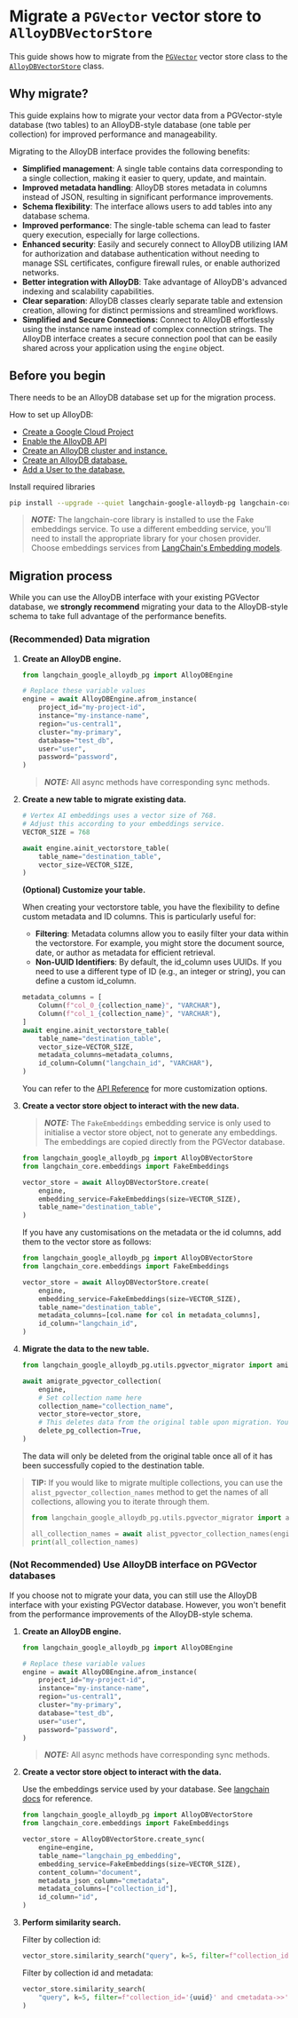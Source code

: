 # Migrate a `PGVector` vector store to `AlloyDBVectorStore`

This guide shows how to migrate from the [`PGVector`](https://github.com/langchain-ai/langchain-postgres) vector store class to the [`AlloyDBVectorStore`](https://github.com/googleapis/langchain-google-alloydb-pg-python) class.

## Why migrate?

This guide explains how to migrate your vector data from a PGVector-style database (two tables) to an AlloyDB-style database (one table per collection) for improved performance and manageability.

Migrating to the AlloyDB interface provides the following benefits:

- **Simplified management**: A single table contains data corresponding to a single collection, making it easier to query, update, and maintain.
- **Improved metadata handling**: AlloyDB stores metadata in columns instead of JSON, resulting in significant performance improvements.
- **Schema flexibility**: The interface allows users to add tables into any database schema.
- **Improved performance**: The single-table schema can lead to faster query execution, especially for large collections.
- **Enhanced security**: Easily and securely connect to AlloyDB utilizing IAM for authorization and database authentication without needing to manage SSL certificates, configure firewall rules, or enable authorized networks.
- **Better integration with AlloyDB**: Take advantage of AlloyDB's advanced indexing and scalability capabilities.
- **Clear separation**: AlloyDB classes clearly separate table and extension creation, allowing for distinct permissions and streamlined workflows.
- **Simplified and Secure Connections:** Connect to AlloyDB effortlessly using the instance name instead of complex connection strings. The AlloyDB interface creates a secure connection pool that can be easily shared across your application using the `engine` object.

## Before you begin

There needs to be an AlloyDB database set up for the migration process.

How to set up AlloyDB:

- [Create a Google Cloud Project](https://developers.google.com/workspace/guides/create-project)
- [Enable the AlloyDB API](https://console.cloud.google.com/flows/enableapi?apiid=alloydb.googleapis.com)
- [Create an AlloyDB cluster and instance.](https://cloud.google.com/alloydb/docs/cluster-create)
- [Create an AlloyDB database.](https://cloud.google.com/alloydb/docs/quickstart/create-and-connect)
- [Add a User to the database.](https://cloud.google.com/alloydb/docs/database-users/about)

Install required libraries

```bash
pip install --upgrade --quiet langchain-google-alloydb-pg langchain-core
```

> **_NOTE:_**  The langchain-core library is installed to use the Fake embeddings service. To use a different embedding service, you'll need to install the appropriate library for your chosen provider. Choose embeddings services from [LangChain's Embedding models](https://python.langchain.com/v0.2/docs/integrations/text_embedding/).

## Migration process

While you can use the AlloyDB interface with your existing PGVector database, we **strongly recommend** migrating your data to the AlloyDB-style schema to take full advantage of the performance benefits.

### (Recommended) Data migration

1. **Create an AlloyDB engine.**

    ```python
    from langchain_google_alloydb_pg import AlloyDBEngine

    # Replace these variable values
    engine = await AlloyDBEngine.afrom_instance(
        project_id="my-project-id",
        instance="my-instance-name",
        region="us-central1",
        cluster="my-primary",
        database="test_db",
        user="user",
        password="password",
    )
    ```

    > **_NOTE:_** All async methods have corresponding sync methods.

2. **Create a new table to migrate existing data.**

    ```python
    # Vertex AI embeddings uses a vector size of 768. 
    # Adjust this according to your embeddings service.
    VECTOR_SIZE = 768

    await engine.ainit_vectorstore_table(
        table_name="destination_table",
        vector_size=VECTOR_SIZE,
    )
    ```

    **(Optional) Customize your table.**

    When creating your vectorstore table, you have the flexibility to define custom metadata and ID columns. This is particularly useful for:

    - **Filtering**: Metadata columns allow you to easily filter your data within the vectorstore. For example, you might store the document source, date, or author as metadata for efficient retrieval.
    - **Non-UUID Identifiers**: By default, the id_column uses UUIDs. If you need to use a different type of ID (e.g., an integer or string), you can define a custom id_column.

    ```python
    metadata_columns = [
        Column(f"col_0_{collection_name}", "VARCHAR"),
        Column(f"col_1_{collection_name}", "VARCHAR"),
    ]
    await engine.ainit_vectorstore_table(
        table_name="destination_table",
        vector_size=VECTOR_SIZE,
        metadata_columns=metadata_columns,
        id_column=Column("langchain_id", "VARCHAR"),
    )
    ```

    You can refer to the [API Reference](https://cloud.google.com/python/docs/reference/langchain-google-alloydb-pg/latest/langchain_google_alloydb_pg.engine.AlloyDBEngine#langchain_google_alloydb_pg_engine_AlloyDBEngine_ainit_vectorstore_table) for more customization options.

3. **Create a vector store object to interact with the new data.**

    > **_NOTE:_** The `FakeEmbeddings` embedding service is only used to initialise a vector store object, not to generate any embeddings. The embeddings are copied directly from the PGVector database.

    ```python
    from langchain_google_alloydb_pg import AlloyDBVectorStore
    from langchain_core.embeddings import FakeEmbeddings

    vector_store = await AlloyDBVectorStore.create(
        engine,
        embedding_service=FakeEmbeddings(size=VECTOR_SIZE),
        table_name="destination_table",
    )
    ```

    If you have any customisations on the metadata or the id columns, add them to the vector store as follows:

    ```python
    from langchain_google_alloydb_pg import AlloyDBVectorStore
    from langchain_core.embeddings import FakeEmbeddings

    vector_store = await AlloyDBVectorStore.create(
        engine,
        embedding_service=FakeEmbeddings(size=VECTOR_SIZE),
        table_name="destination_table",
        metadata_columns=[col.name for col in metadata_columns],
        id_column="langchain_id",
    )
    ```

4. **Migrate the data to the new table.**

    ```python
    from langchain_google_alloydb_pg.utils.pgvector_migrator import amigrate_pgvector_collection

    await amigrate_pgvector_collection(
        engine,
        # Set collection name here
        collection_name="collection_name",
        vector_store=vector_store,
        # This deletes data from the original table upon migration. You can choose to turn it off.
        delete_pg_collection=True,
    )
    ```

    The data will only be deleted from the original table once all of it has been successfully copied to the destination table.

> **TIP:** If you would like to migrate multiple collections, you can use the `alist_pgvector_collection_names` method to get the names of all collections, allowing you to iterate through them.
>
> ```python
> from langchain_google_alloydb_pg.utils.pgvector_migrator import alist_pgvector_collection_names
> 
> all_collection_names = await alist_pgvector_collection_names(engine)
> print(all_collection_names)
> ```

### (Not Recommended) Use AlloyDB interface on PGVector databases

If you choose not to migrate your data, you can still use the AlloyDB interface with your existing PGVector database. However, you won't benefit from the performance improvements of the AlloyDB-style schema.

1. **Create an AlloyDB engine.**

    ```python
    from langchain_google_alloydb_pg import AlloyDBEngine

    # Replace these variable values
    engine = await AlloyDBEngine.afrom_instance(
        project_id="my-project-id",
        instance="my-instance-name",
        region="us-central1",
        cluster="my-primary",
        database="test_db",
        user="user",
        password="password",
    )
    ```

    > **_NOTE:_** All async methods have corresponding sync methods.

2. **Create a vector store object to interact with the data.**

    Use the embeddings service used by your database. See [langchain docs](https://python.langchain.com/docs/integrations/text_embedding/) for reference.

    ```python
    from langchain_google_alloydb_pg import AlloyDBVectorStore
    from langchain_core.embeddings import FakeEmbeddings

    vector_store = AlloyDBVectorStore.create_sync(
        engine=engine,
        table_name="langchain_pg_embedding",
        embedding_service=FakeEmbeddings(size=VECTOR_SIZE),
        content_column="document",
        metadata_json_column="cmetadata",
        metadata_columns=["collection_id"],
        id_column="id",
    )
    ```

3. **Perform similarity search.**

    Filter by collection id:

    ```python
    vector_store.similarity_search("query", k=5, filter=f"collection_id='{uuid}'")
    ```

    Filter by collection id and metadata:

    ```python
    vector_store.similarity_search(
        "query", k=5, filter=f"collection_id='{uuid}' and cmetadata->>'col_name' = 'value'"
    )
    ```
